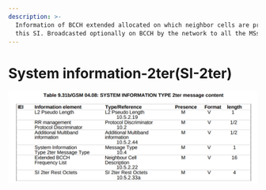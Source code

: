 ```yaml
---
description: >-
  Information of BCCH extended allocated on which neighbor cells are provided in
  this SI. Broadcasted optionally on BCCH by the network to all the MSs.
---
```


# System information-2ter(SI-2ter)

![](<../.gitbook/assets/image (8).png>)
